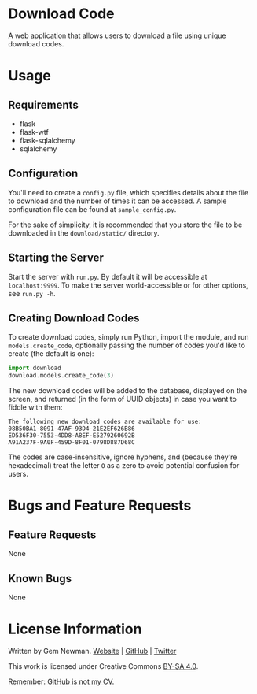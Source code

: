 Download Code
=============

A web application that allows users to download a file using unique download codes.

Usage
=====

Requirements
------------

* flask
* flask-wtf
* flask-sqlalchemy
* sqlalchemy

Configuration
-------------

You'll need to create a `config.py` file, which specifies details about the file to download and the number of times it can be accessed. A sample configuration file can be found at `sample_config.py`.

For the sake of simplicity, it is recommended that you store the file to be downloaded in the `download/static/` directory.

Starting the Server
-------------------

Start the server with `run.py`. By default it will be accessible at `localhost:9999`. To make the server world-accessible or for other options, see `run.py -h`.

Creating Download Codes
-----------------------

To create download codes, simply run Python, import the module, and run `models.create_code`, optionally passing the number of codes you'd like to create (the default is one):

```python
import download
download.models.create_code(3)
```

The new download codes will be added to the database, displayed on the screen, and returned (in the form of UUID objects) in case you want to fiddle with them:

```
The following new download codes are available for use:
08B50BA1-8091-47AF-93D4-21E2EF626B86
ED536F30-7553-4DD8-A8EF-E5279260692B
A91A237F-9A0F-459D-8F01-0798D887D68C
```

The codes are case-insensitive, ignore hyphens, and (because they're hexadecimal) treat the letter `O` as a zero to avoid potential confusion for users.

Bugs and Feature Requests
=========================

Feature Requests
----------------

None

Known Bugs
----------

None

License Information
===================

Written by Gem Newman. [Website](http://spurll.com) | [GitHub](https://github.com/spurll/) | [Twitter](https://twitter.com/spurll)

This work is licensed under Creative Commons [BY-SA 4.0](http://creativecommons.org/licenses/by-sa/4.0/).

Remember: [GitHub is not my CV.](https://blog.jcoglan.com/2013/11/15/why-github-is-not-your-cv/)
